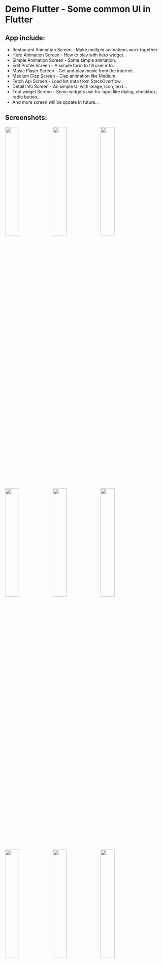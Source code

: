# Demo Flutter - Some common UI in Flutter

## App include:

* Restaurant Animation Screen - Make multiple animations work together.
* Hero Animation Screen - How to play with hero widget.
* Simple Animation Screen - Some simple animation.
* Edit Profile Screen - A simple form to fill user info.
* Music Player Screen - Get and play music from the internet.
* Medium Clap Screen - Clap animation like Medium.
* Fetch Api Screen - Load list data from StackOverflow.
* Detail Info Screen - An simple UI with image, icon, text...
* Tool widget Screen - Some widgets use for input like dialog, checkbox, radio button...
* And more screen will be update in future...

## Screenshots:

<img src="https://raw.githubusercontent.com/duytq94/demo-flutter/master/ScreenShots/RestaurantAnimation.gif" height="30%" width="30%">
<img src="https://raw.githubusercontent.com/duytq94/demo-flutter/master/ScreenShots/HeroAnimation.gif" height="30%" width="30%">
<img src="https://raw.githubusercontent.com/duytq94/demo-flutter/master/ScreenShots/Animation.jpg" height="30%" width="30%">
<img src="https://raw.githubusercontent.com/duytq94/demo-flutter/master/ScreenShots/EditProfile.jpg" height="30%" width="30%">
<img src="https://raw.githubusercontent.com/duytq94/demo-flutter/master/ScreenShots/MusicPlayer.jpg" height="30%" width="30%">
<img src="https://raw.githubusercontent.com/duytq94/demo-flutter/master/ScreenShots/MediumClap.gif" height="30%" width="30%">
<img src="https://raw.githubusercontent.com/duytq94/demo-flutter/master/ScreenShots/FetchApi.jpg" height="30%" width="30%">
<img src="https://raw.githubusercontent.com/duytq94/demo-flutter/master/ScreenShots/DetailInfo.jpg" height="30%" width="30%">
<img src="https://raw.githubusercontent.com/duytq94/demo-flutter/master/ScreenShots/ToolWidget.jpg" height="30%" width="30%">
